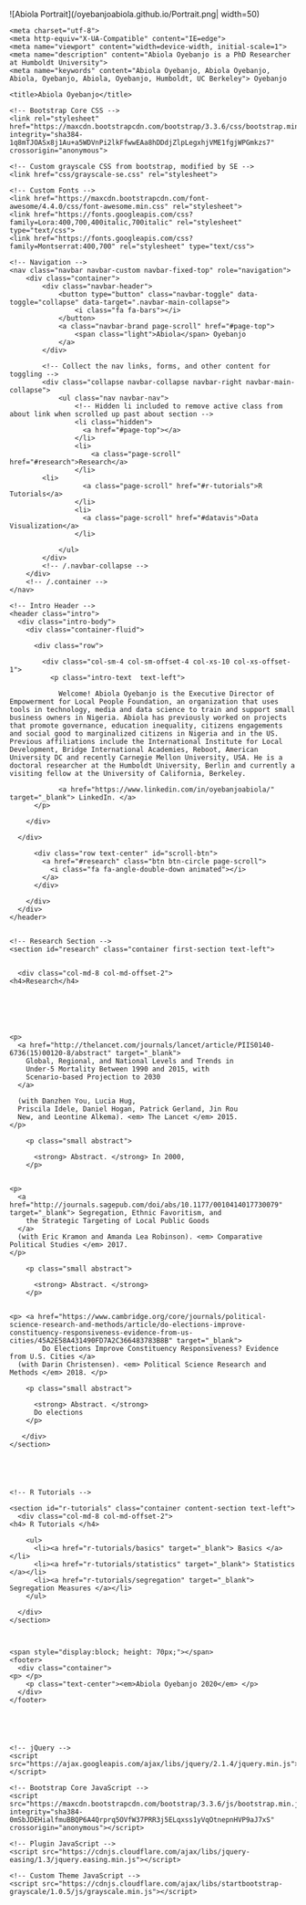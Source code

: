 ![Abiola Portrait](/oyebanjoabiola.github.io/Portrait.png| width=50)  
<!DOCTYPE html>
<html lang="en">

<head>

    <meta charset="utf-8">
    <meta http-equiv="X-UA-Compatible" content="IE=edge">
    <meta name="viewport" content="width=device-width, initial-scale=1">
    <meta name="description" content="Abiola Oyebanjo is a PhD Researcher at Humboldt University">
    <meta name="keywords" content="Abiola Oyebanjo, Abiola Oyebanjo, Abiola, Oyebanjo, Abiola, Oyebanjo, Humboldt, UC Berkeley"> Oyebanjo

    <title>Abiola Oyebanjo</title>

    <!-- Bootstrap Core CSS -->
    <link rel="stylesheet" href="https://maxcdn.bootstrapcdn.com/bootstrap/3.3.6/css/bootstrap.min.css" integrity="sha384-1q8mTJOASx8j1Au+a5WDVnPi2lkFfwwEAa8hDDdjZlpLegxhjVME1fgjWPGmkzs7" crossorigin="anonymous">

    <!-- Custom grayscale CSS from bootstrap, modified by SE -->
    <link href="css/grayscale-se.css" rel="stylesheet">

    <!-- Custom Fonts -->
    <link href="https://maxcdn.bootstrapcdn.com/font-awesome/4.4.0/css/font-awesome.min.css" rel="stylesheet">
    <link href="https://fonts.googleapis.com/css?family=Lora:400,700,400italic,700italic" rel="stylesheet" type="text/css">
    <link href="https://fonts.googleapis.com/css?family=Montserrat:400,700" rel="stylesheet" type="text/css">

</head>

<body id="page-top" data-spy="scroll" data-target=".navbar-fixed-top">

    <!-- Navigation -->
    <nav class="navbar navbar-custom navbar-fixed-top" role="navigation">
        <div class="container">
            <div class="navbar-header">
                <button type="button" class="navbar-toggle" data-toggle="collapse" data-target=".navbar-main-collapse">
                    <i class="fa fa-bars"></i>
                </button>
                <a class="navbar-brand page-scroll" href="#page-top">
                    <span class="light">Abiola</span> Oyebanjo
                </a>
            </div>

            <!-- Collect the nav links, forms, and other content for toggling -->
            <div class="collapse navbar-collapse navbar-right navbar-main-collapse">
                <ul class="nav navbar-nav">
                    <!-- Hidden li included to remove active class from about link when scrolled up past about section -->
                    <li class="hidden">
                      <a href="#page-top"></a>
                    </li>
                    <li>
                        <a class="page-scroll" href="#research">Research</a>
                    </li>
		    <li>
                      <a class="page-scroll" href="#r-tutorials">R Tutorials</a>
                    </li>
                    <li>
                      <a class="page-scroll" href="#datavis">Data Visualization</a>
                    </li>

                </ul>
            </div>
            <!-- /.navbar-collapse -->
        </div>
        <!-- /.container -->
    </nav>

    <!-- Intro Header -->
    <header class="intro">
      <div class="intro-body">
        <div class="container-fluid">

          <div class="row">

            <div class="col-sm-4 col-sm-offset-4 col-xs-10 col-xs-offset-1">
              <p class="intro-text  text-left">
		    
		        Welcome! Abiola Oyebanjo is the Executive Director of Empowerment for Local People Foundation, an organization that uses tools in technology, media and data science to train and support small business owners in Nigeria. Abiola has previously worked on projects that promote governance, education inequality, citizens engagements and social good to marginalized citizens in Nigeria and in the US. Previous affiliations include the International Institute for Local Development, Bridge International Academies, Reboot, American University DC and recently Carnegie Mellon University, USA. He is a doctoral researcher at the Humboldt University, Berlin and currently a visiting fellow at the University of California, Berkeley. 

                <a href="https://www.linkedin.com/in/oyebanjoabiola/" target="_blank"> LinkedIn. </a>
	      </p>

	    </div>

	  </div>

          <div class="row text-center" id="scroll-btn">
            <a href="#research" class="btn btn-circle page-scroll">
              <i class="fa fa-angle-double-down animated"></i>
            </a>
          </div>

        </div>
      </div>
    </header>


    <!-- Research Section -->
    <section id="research" class="container first-section text-left">


      <div class="col-md-8 col-md-offset-2">
	<h4>Research</h4>






	<p>
	  <a href="http://thelancet.com/journals/lancet/article/PIIS0140-6736(15)00120-8/abstract" target="_blank">
	    Global, Regional, and National Levels and Trends in
	    Under-5 Mortality Between 1990 and 2015, with
	    Scenario-based Projection to 2030
	  </a>

	  (with Danzhen You, Lucia Hug,
	  Priscila Idele, Daniel Hogan, Patrick Gerland, Jin Rou
	  New, and Leontine Alkema). <em> The Lancet </em> 2015.
	</p>

	    <p class="small abstract">

	      <strong> Abstract. </strong> In 2000,
	    </p>


	<p>
	  <a href="http://journals.sagepub.com/doi/abs/10.1177/0010414017730079" target="_blank"> Segregation, Ethnic Favoritism, and
	    the Strategic Targeting of Local Public Goods
	  </a>
	  (with Eric Kramon and Amanda Lea Robinson). <em> Comparative Political Studies </em> 2017.
	</p>

	    <p class="small abstract">

	      <strong> Abstract. </strong> 
	    </p>


	<p> <a href="https://www.cambridge.org/core/journals/political-science-research-and-methods/article/do-elections-improve-constituency-responsiveness-evidence-from-us-cities/45A2E58A431490FD7A2C366483783B8B" target="_blank">
            Do Elections Improve Constituency Responsiveness? Evidence from U.S. Cities </a>
	  (with Darin Christensen). <em> Political Science Research and Methods </em> 2018. </p>

	    <p class="small abstract">

	      <strong> Abstract. </strong>
          Do elections 
	    </p>

       </div>
    </section>





    <!-- R Tutorials -->

    <section id="r-tutorials" class="container content-section text-left">
      <div class="col-md-8 col-md-offset-2">
	<h4> R Tutorials </h4>

        <ul>
          <li><a href="r-tutorials/basics" target="_blank"> Basics </a></li>
          <li><a href="r-tutorials/statistics" target="_blank"> Statistics </a></li>
          <li><a href="r-tutorials/segregation" target="_blank"> Segregation Measures </a></li>
        </ul>

      </div>
    </section>



    <span style="display:block; height: 70px;"></span>
    <footer>
      <div class="container">
 	<p> </p>
        <p class="text-center"><em>Abiola Oyebanjo 2020</em> </p>
      </div>
    </footer>





    <!-- jQuery -->
    <script src="https://ajax.googleapis.com/ajax/libs/jquery/2.1.4/jquery.min.js"></script>

    <!-- Bootstrap Core JavaScript -->
    <script src="https://maxcdn.bootstrapcdn.com/bootstrap/3.3.6/js/bootstrap.min.js" integrity="sha384-0mSbJDEHialfmuBBQP6A4Qrprq5OVfW37PRR3j5ELqxss1yVqOtnepnHVP9aJ7xS" crossorigin="anonymous"></script>

    <!-- Plugin JavaScript -->
    <script src="https://cdnjs.cloudflare.com/ajax/libs/jquery-easing/1.3/jquery.easing.min.js"></script>

    <!-- Custom Theme JavaScript -->
    <script src="https://cdnjs.cloudflare.com/ajax/libs/startbootstrap-grayscale/1.0.5/js/grayscale.min.js"></script>


</body>

</html>
